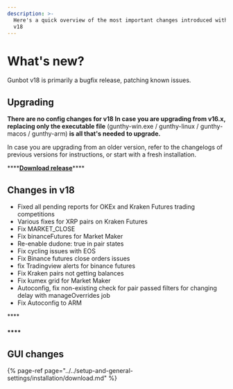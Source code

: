 ```yaml
---
description: >-
  Here's a quick overview of the most important changes introduced with Gunbot
  v18
---
```


# What's new?

Gunbot v18 is primarily a bugfix release, patching known issues.

## **Upgrading**

**There are no config changes for v18 In case you are upgrading from v16.x, replacing only the executable file** \(gunthy-win.exe / gunthy-linux / gunthy-macos / gunthy-arm\) **is all that's needed to upgrade.**

In case you are upgrading from an older version, refer to the changelogs of previous versions for instructions, or start with a fresh installation.

\*\*\*\*[**Download release**](../../setup-and-general-settings/installation/download.md)\*\*\*\*



## Changes in v18

* Fixed all pending reports for OKEx and Kraken Futures trading competitions
* Various fixes for XRP pairs on Kraken Futures
* Fix MARKET\_CLOSE
* Fix binanceFutures for Market Maker
* Re-enable dudone: true in pair states
* Fix cycling issues with EOS
* Fix Binance futures close orders issues
* fix Tradingview alerts for binance futures
* Fix Kraken pairs not getting balances
* Fix kumex grid for Market Maker
* Autoconfig, fix non-existing check for pair passed filters for changing delay with manageOverrides job
* Fix Autoconfig to ARM



\*\*\*\*



#### \*\*\*\*

## GUI changes

{% page-ref page="../../setup-and-general-settings/installation/download.md" %}

